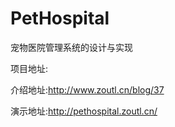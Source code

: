 # PetHospital
宠物医院管理系统的设计与实现

项目地址:

介绍地址:http://www.zoutl.cn/blog/37

演示地址:http://pethospital.zoutl.cn/  


